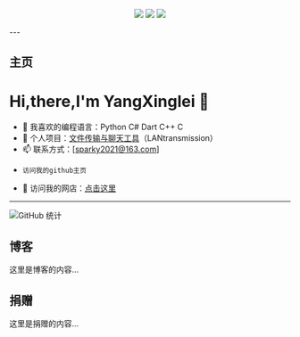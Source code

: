 <p align="center">
  <a href="#主页"><img src="https://img.shields.io/badge/-主页-blue"></a>
  <a href="#博客"><img src="https://img.shields.io/badge/-博客-green"></a>
  <a href="#捐赠"><img src="https://img.shields.io/badge/-捐赠-orange"></a>
</p>
---


## 主页
# Hi,there,I'm YangXinglei 👋


- 🌱 我喜欢的编程语言：Python C# Dart C++ C
- 🚀 个人项目：[文件传输与聊天工具](https://github.com/你的仓库)（LANtransmission）
- 📫 联系方式：[sparky2021@163.com]
-     访问我的github主页
- 🛒 访问我的网店：[点击这里](https://shop437387901.taobao.com/?spm=a21n57.shop_search.0.0.8e38523c7R0Ade)


---
![GitHub 统计](https://github-readme-stats.vercel.app/api?username=yangxinglei&show_icons=true&theme=radical)


## 博客
这里是博客的内容...

## 捐赠
这里是捐赠的内容...
